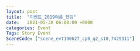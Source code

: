 ```yaml
---
layout: post
title:  "이벤트_2019여름_엔딩"
date:   2021-05-30 06:00:00 +0000
categories: Event
Tags: Story Event
SceneCode: ["scene_evt190627_cp0_q2_s10,7429311"]
---
```


